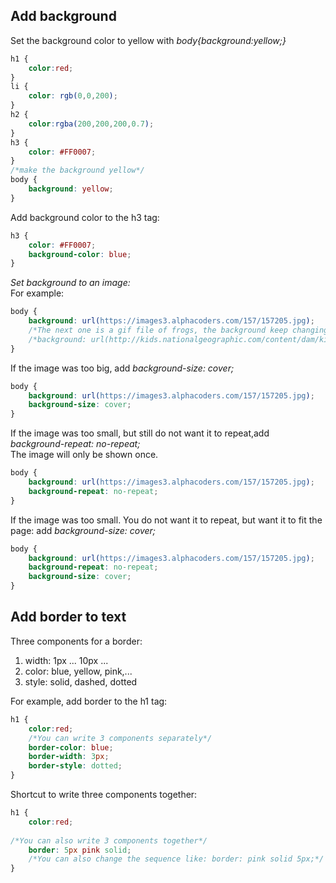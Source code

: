 ## Add background
Set the background color to yellow with *body{background:yellow;}*  

```css
h1 {
	color:red;
}
li {
	color: rgb(0,0,200);
}
h2 {
	color:rgba(200,200,200,0.7);
}
h3 {
	color: #FF0007;
}
/*make the background yellow*/
body {
	background: yellow;
}
```
Add background color to the h3 tag:  
```css
h3 {
	color: #FF0007;
	background-color: blue;
}
```

*Set background to an image:*  
For example:
```css
body {
	background: url(https://images3.alphacoders.com/157/157205.jpg);
	/*The next one is a gif file of frogs, the background keep changing*/
	/*background: url(http://kids.nationalgeographic.com/content/dam/kids/photos/articles/Nature/H-P/kermit-frog2.gif);*/
}
```
If the image was too big, add *background-size: cover;*  
```css
body {
	background: url(https://images3.alphacoders.com/157/157205.jpg);
	background-size: cover;
}
```
If the image was too small, but still do not want it to repeat,add *background-repeat: no-repeat;*  
The image will only be shown once.  
```css
body {
	background: url(https://images3.alphacoders.com/157/157205.jpg);
	background-repeat: no-repeat;
}
```  
If the image was too small. You do not want it to repeat, but want it to fit the page: add *background-size: cover;*  
```css
body {
	background: url(https://images3.alphacoders.com/157/157205.jpg);
	background-repeat: no-repeat;
	background-size: cover;
}
```

## Add border to text
Three components for a border:  
1. width: 1px ... 10px ...  
2. color: blue, yellow, pink,...  
3. style: solid, dashed, dotted  

For example, add border to the h1 tag:
```css
h1 {
	color:red;
	/*You can write 3 components separately*/
	border-color: blue;
	border-width: 3px;
	border-style: dotted;
}
```

Shortcut to write three components together:
```css
h1 {
	color:red;
	
/*You can also write 3 components together*/
	border: 5px pink solid;
	/*You can also change the sequence like: border: pink solid 5px;*/
}
```
